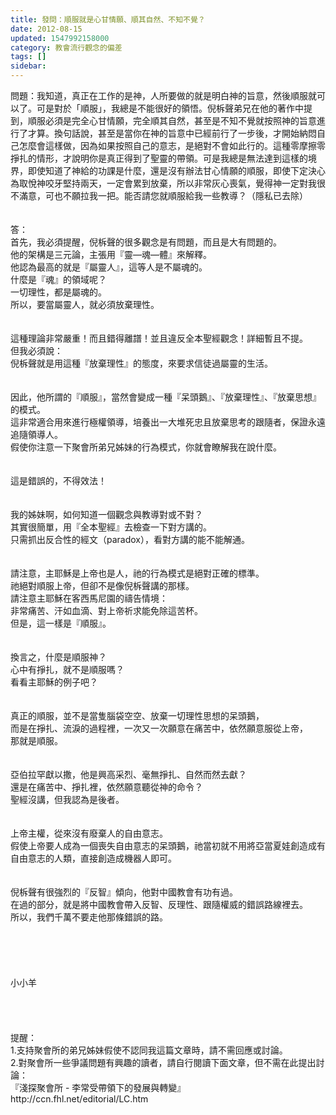 ```yaml
---
title: 發問：順服就是心甘情願、順其自然、不知不覺？
date: 2012-08-15
updated: 1547992158000
category: 教會流行觀念的偏差
tags: []
sidebar: 
---
```


<p>問題：我知道，真正在工作的是神，人所要做的就是明白神的旨意，然後順服就可以了。可是對於「順服」，我總是不能很好的領悟。倪柝聲弟兄在他的著作中提到，順服必須是完全心甘情願，完全順其自然，甚至是不知不覺就按照神的旨意進行了才算。換句話說，甚至是當你在神的旨意中已經前行了一步後，才開始納悶自己怎麼會這樣做，因為如果按照自己的意志，是絕對不會如此行的。這種零摩擦零掙扎的情形，才說明你是真正得到了聖靈的帶領。可是我總是無法達到這樣的境界，即使知道了神給的功課是什麼，還是沒有辦法甘心情願的順服，即使下定決心為取悅神咬牙堅持兩天，一定會累到放棄，所以非常灰心喪氣，覺得神一定對我很不滿意，可也不願拉我一把。能否請您就順服給我一些教導？（隱私已去除）<!--more--><br/><br/><br/>答：<br/>首先，我必須提醒，倪柝聲的很多觀念是有問題，而且是大有問題的。<br/>他的架構是三元論，主張用『靈—魂—體』來解釋。<br/>他認為最高的就是『屬靈人』，這等人是不屬魂的。<br/>什麼是『魂』的領域呢？<br/>一切理性，都是屬魂的。<br/>所以，要當屬靈人，就必須放棄理性。<br/><br/> <br/>這種理論非常嚴重！而且錯得離譜！並且違反全本聖經觀念！詳細暫且不提。<br/>但我必須說：<br/>倪柝聲就是用這種『放棄理性』的態度，來要求信徒過屬靈的生活。<br/><br/> <br/>因此，他所謂的『順服』，當然會變成一種『呆頭鵝』、『放棄理性』、『放棄思想』的模式。<br/>這非常適合用來進行極權領導，培養出一大堆死忠且放棄思考的跟隨者，保證永遠追隨領導人。<br/>假使你注意一下聚會所弟兄姊妹的行為模式，你就會瞭解我在說什麼。<br/> <br/><br/>這是錯誤的，不得效法！<br/> <br/><br/>我的姊妹啊，如何知道一個觀念與教導對或不對？<br/>其實很簡單，用『全本聖經』去檢查一下對方講的。<br/>只需抓出反合性的經文（paradox），看對方講的能不能解通。<br/> <br/><br/>請注意，主耶穌是上帝也是人，祂的行為模式是絕對正確的標準。<br/>祂絕對順服上帝，但卻不是像倪柝聲講的那樣。<br/>請注意主耶穌在客西馬尼園的禱告情境：<br/>非常痛苦、汗如血滴、對上帝祈求能免除這苦杯。<br/>但是，這一樣是『順服』。<br/> <br/><br/>換言之，什麼是順服神？<br/>心中有掙扎，就不是順服嗎？<br/>看看主耶穌的例子吧？<br/> <br/><br/>真正的順服，並不是當隻腦袋空空、放棄一切理性思想的呆頭鵝，<br/>而是在掙扎、流淚的過程裡，一次又一次願意在痛苦中，依然願意服從上帝，<br/>那就是順服。<br/> <br/><br/>亞伯拉罕獻以撒，他是興高采烈、毫無掙扎、自然而然去獻？<br/>還是在痛苦中、掙扎裡，依然願意聽從神的命令？<br/>聖經沒講，但我認為是後者。<br/> <br/><br/>上帝主權，從來沒有廢棄人的自由意志。<br/>假使上帝要人成為一個喪失自由意志的呆頭鵝，祂當初就不用將亞當夏娃創造成有自由意志的人類，直接創造成機器人即可。<br/> <br/><br/>倪柝聲有很強烈的『反智』傾向，他對中國教會有功有過。<br/>在過的部分，就是將中國教會帶入反智、反理性、跟隨權威的錯誤路線裡去。<br/>所以，我們千萬不要走他那條錯誤的路。<br/> <br/><br/><br/><br/><br/>小小羊<br/><br/><br/><br/><br/>提醒：<br/>1.支持聚會所的弟兄姊妹假使不認同我這篇文章時，請不需回應或討論。<br/>2.對聚會所一些爭議問題有興趣的讀者，請自行閱讀下面文章，但不需在此提出討論：<br/>『淺探聚會所 - 李常受帶領下的發展與轉變』<br/>http://ccn.fhl.net/editorial/LC.htm<br/><br/><br/><br/><br/></p>